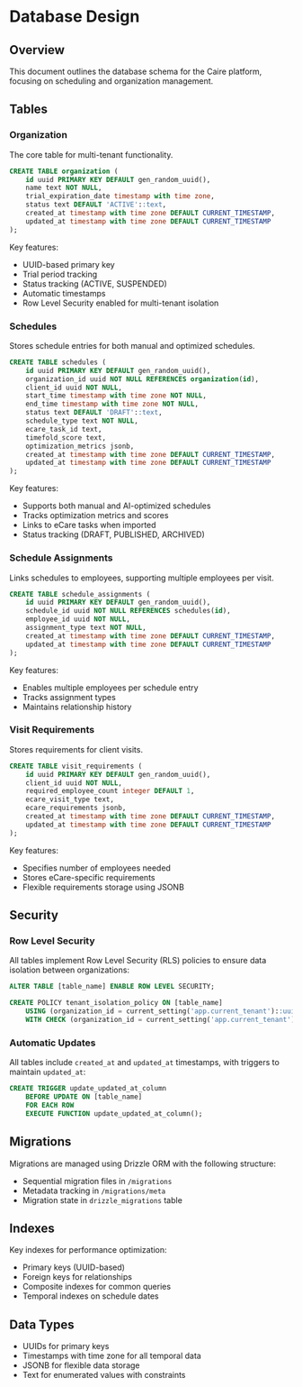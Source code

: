 # Database Design

## Overview
This document outlines the database schema for the Caire platform, focusing on scheduling and organization management.

## Tables

### Organization
The core table for multi-tenant functionality.

```sql
CREATE TABLE organization (
    id uuid PRIMARY KEY DEFAULT gen_random_uuid(),
    name text NOT NULL,
    trial_expiration_date timestamp with time zone,
    status text DEFAULT 'ACTIVE'::text,
    created_at timestamp with time zone DEFAULT CURRENT_TIMESTAMP,
    updated_at timestamp with time zone DEFAULT CURRENT_TIMESTAMP
);
```

Key features:
- UUID-based primary key
- Trial period tracking
- Status tracking (ACTIVE, SUSPENDED)
- Automatic timestamps
- Row Level Security enabled for multi-tenant isolation

### Schedules
Stores schedule entries for both manual and optimized schedules.

```sql
CREATE TABLE schedules (
    id uuid PRIMARY KEY DEFAULT gen_random_uuid(),
    organization_id uuid NOT NULL REFERENCES organization(id),
    client_id uuid NOT NULL,
    start_time timestamp with time zone NOT NULL,
    end_time timestamp with time zone NOT NULL,
    status text DEFAULT 'DRAFT'::text,
    schedule_type text NOT NULL,
    ecare_task_id text,
    timefold_score text,
    optimization_metrics jsonb,
    created_at timestamp with time zone DEFAULT CURRENT_TIMESTAMP,
    updated_at timestamp with time zone DEFAULT CURRENT_TIMESTAMP
);
```

Key features:
- Supports both manual and AI-optimized schedules
- Tracks optimization metrics and scores
- Links to eCare tasks when imported
- Status tracking (DRAFT, PUBLISHED, ARCHIVED)

### Schedule Assignments
Links schedules to employees, supporting multiple employees per visit.

```sql
CREATE TABLE schedule_assignments (
    id uuid PRIMARY KEY DEFAULT gen_random_uuid(),
    schedule_id uuid NOT NULL REFERENCES schedules(id),
    employee_id uuid NOT NULL,
    assignment_type text NOT NULL,
    created_at timestamp with time zone DEFAULT CURRENT_TIMESTAMP,
    updated_at timestamp with time zone DEFAULT CURRENT_TIMESTAMP
);
```

Key features:
- Enables multiple employees per schedule entry
- Tracks assignment types
- Maintains relationship history

### Visit Requirements
Stores requirements for client visits.

```sql
CREATE TABLE visit_requirements (
    id uuid PRIMARY KEY DEFAULT gen_random_uuid(),
    client_id uuid NOT NULL,
    required_employee_count integer DEFAULT 1,
    ecare_visit_type text,
    ecare_requirements jsonb,
    created_at timestamp with time zone DEFAULT CURRENT_TIMESTAMP,
    updated_at timestamp with time zone DEFAULT CURRENT_TIMESTAMP
);
```

Key features:
- Specifies number of employees needed
- Stores eCare-specific requirements
- Flexible requirements storage using JSONB

## Security

### Row Level Security
All tables implement Row Level Security (RLS) policies to ensure data isolation between organizations:

```sql
ALTER TABLE [table_name] ENABLE ROW LEVEL SECURITY;

CREATE POLICY tenant_isolation_policy ON [table_name]
    USING (organization_id = current_setting('app.current_tenant')::uuid)
    WITH CHECK (organization_id = current_setting('app.current_tenant')::uuid);
```

### Automatic Updates
All tables include `created_at` and `updated_at` timestamps, with triggers to maintain `updated_at`:

```sql
CREATE TRIGGER update_updated_at_column
    BEFORE UPDATE ON [table_name]
    FOR EACH ROW
    EXECUTE FUNCTION update_updated_at_column();
```

## Migrations
Migrations are managed using Drizzle ORM with the following structure:
- Sequential migration files in `/migrations`
- Metadata tracking in `/migrations/meta`
- Migration state in `drizzle_migrations` table

## Indexes
Key indexes for performance optimization:
- Primary keys (UUID-based)
- Foreign keys for relationships
- Composite indexes for common queries
- Temporal indexes on schedule dates

## Data Types
- UUIDs for primary keys
- Timestamps with time zone for all temporal data
- JSONB for flexible data storage
- Text for enumerated values with constraints
